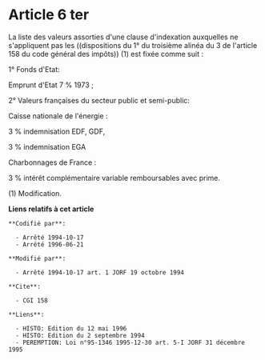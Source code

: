 # Article 6 ter

La liste des valeurs assorties d'une clause d'indexation auxquelles ne s'appliquent pas les ((dispositions du 1° du troisième
alinéa du 3 de l'article 158 du code général des impôts)) (1) est fixée comme suit :

1° Fonds d'Etat:

Emprunt d'Etat 7 % 1973 ;

2° Valeurs françaises du secteur public et semi-public:

Caisse nationale de l'énergie :

3 % indemnisation EDF, GDF,

3 % indemnisation EGA

Charbonnages de France :

3 % intérêt complémentaire variable remboursables avec prime.

(1) Modification.

**Liens relatifs à cet article**

	**Codifié par**:

	  - Arrêté 1994-10-17
	  - Arrêté 1996-06-21

	**Modifié par**:

	  - Arrêté 1994-10-17 art. 1 JORF 19 octobre 1994

	**Cite**:

	  - CGI 158

	**Liens**:

	  - HISTO: Edition du 12 mai 1996
	  - HISTO: Edition du 2 septembre 1994
	  - PEREMPTION: Loi n°95-1346 1995-12-30 art. 5-I JORF 31 décembre 1995
